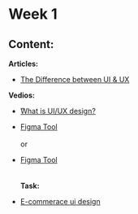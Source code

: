 # Week 1 

## Content:

 **Articles:**
- [The Difference between UI & UX](https://www.interaction-design.org/literature/article/ux-vs-ui-what-s-the-difference)

 **Vedios:**
- [ًWhat is UI/UX design?](https://youtu.be/Nje7GiGeKW0?si=l9lPM-G4ekzc9K4v)


- [Figma Tool](https://drive.google.com/file/d/1ewYzq985TdTIUFwwfAO642MMS_yHJMi4/view?usp=drive_link)<br><br>
or <br>
- [Figma Tool](https://youtu.be/s24rJlamGJ4?si=i1fhPU0MPW5oiESP)<br>
 <br><br>
 **Task:**
 - [E-commerace ui design]([https://dribbble.com/shots/19021013-Mobile-App-iOS-Android-UI](https://www.pinterest.com/pin/641059328242400288/))


    


